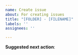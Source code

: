 ```yaml
---
name: Create issue
about: For creating issues
title: "[FOLDER] - [FILENAME]"
labels: ''
assignees: ''

---
```


**Suggested next action**:
